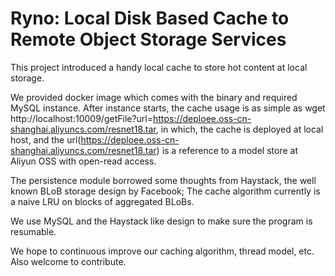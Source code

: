 # Ryno: Local Disk Based Cache to Remote Object Storage Services

This project introduced a handy local cache to store hot content at local storage. 

We provided docker image which comes with the binary and required MySQL instance. After instance starts, the cache usage is as simple as wget http://localhost:10009/getFile?url=https://deploee.oss-cn-shanghai.aliyuncs.com/resnet18.tar, in which, the cache is deployed at local host, and the url(https://deploee.oss-cn-shanghai.aliyuncs.com/resnet18.tar) is a reference to a model store at Aliyun OSS with open-read access.

The persistence module borrowed some thoughts from Haystack, the well known BLoB storage design by Facebook; The cache algorithm currently is a naive LRU on blocks of aggregated BLoBs. 

We use MySQL and the Haystack like design to make sure the program is resumable.

We hope to continuous improve our caching algorithm, thread model, etc. Also welcome to contribute. 
